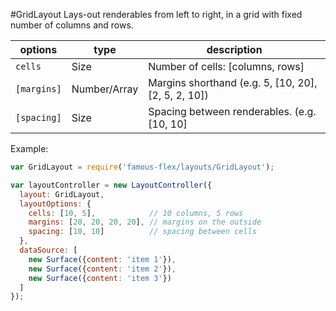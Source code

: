 <a name="module_GridLayout"></a>
#GridLayout
Lays-out renderables from left to right, in a grid with fixed number of
columns and rows.

|options|type|description|
|---|---|---|
|`cells`|Size|Number of cells: [columns, rows]|
|`[margins]`|Number/Array|Margins shorthand (e.g. 5, [10, 20], [2, 5, 2, 10])|
|`[spacing]`|Size|Spacing between renderables. (e.g. [10, 10]|

Example:

```javascript
var GridLayout = require('famous-flex/layouts/GridLayout');

var layoutController = new LayoutController({
  layout: GridLayout,
  layoutOptions: {
    cells: [10, 5],            // 10 columns, 5 rows
    margins: [20, 20, 20, 20], // margins on the outside
    spacing: [10, 10]          // spacing between cells
  },
  dataSource: [
    new Surface({content: 'item 1'}),
    new Surface({content: 'item 2'}),
    new Surface({content: 'item 3'})
  ]
});
```

